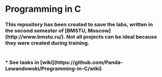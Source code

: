 # Programming in C
<h3> This repository has been created to save the labs, written in the second semester of [BMSTU, Moscow](http://www.bmstu.ru/). Not all projects can be ideal because they were created during training.<h3> <br>
* See tasks in [wiki](https://github.com/Panda-Lewandowski/Programming-in-C/wiki)


